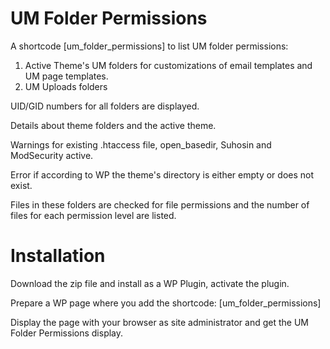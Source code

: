 # UM Folder Permissions

A shortcode [um_folder_permissions] to list UM folder permissions:
1. Active Theme's UM folders for customizations of email templates and UM page templates.
2. UM Uploads folders

UID/GID numbers for all folders are displayed.

Details about theme folders and the active theme.

Warnings for existing .htaccess file, open_basedir, Suhosin and ModSecurity active.

Error if according to WP the theme's directory is either empty or does not exist.

Files in these folders are checked for file permissions and the number of files for each permission level are listed.

# Installation
Download the zip file and install as a WP Plugin, activate the plugin.

Prepare a WP page where you add the shortcode: [um_folder_permissions]

Display the page with your browser as site administrator and get the UM Folder Permissions display.
